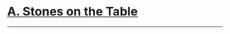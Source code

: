 # [A. Stones on the Table](https://leetcode.com/problems/binary-tree-level-order-traversal/submissions/)
---
